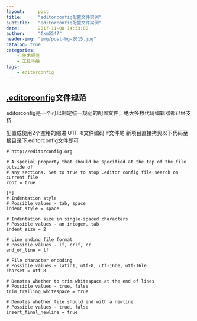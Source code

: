 ```yaml
---
layout:     post
title:      "editorconfig配置文件实例"
subtitle:   "editorconfig配置文件实例"
date:       2017-11-08 14:33:00
author:     "fxm5547"
header-img: "img/post-bg-2015.jpg"
catalog: true
categories:
    - 技术规范
    - 工具手册
tags:
    - editorconfig
---
```


## [.editorconfig](http://editorconfig.org/)文件规范
editorconfig是一个可以制定统一规范的配置文件，绝大多数代码编辑器都已经支持

配置成使用2个空格的缩进
UTF-8文件编码
lf文件尾
新项目直接拷贝以下代码至根目录下.editorconfig文件即可

```
# http://editorconfig.org

# A special property that should be specified at the top of the file outside of
# any sections. Set to true to stop .editor config file search on current file
root = true

[*]
# Indentation style
# Possible values - tab, space
indent_style = space

# Indentation size in single-spaced characters
# Possible values - an integer, tab
indent_size = 2

# Line ending file format
# Possible values - lf, crlf, cr
end_of_line = lf

# File character encoding
# Possible values - latin1, utf-8, utf-16be, utf-16le
charset = utf-8

# Denotes whether to trim whitespace at the end of lines
# Possible values - true, false
trim_trailing_whitespace = true

# Denotes whether file should end with a newline
# Possible values - true, false
insert_final_newline = true

```
